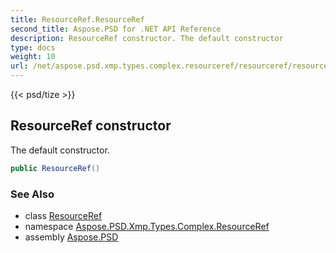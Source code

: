 ```yaml
---
title: ResourceRef.ResourceRef
second_title: Aspose.PSD for .NET API Reference
description: ResourceRef constructor. The default constructor
type: docs
weight: 10
url: /net/aspose.psd.xmp.types.complex.resourceref/resourceref/resourceref/
---
```

{{< psd/tize >}}
## ResourceRef constructor

The default constructor.

```csharp
public ResourceRef()
```

### See Also

* class [ResourceRef](../)
* namespace [Aspose.PSD.Xmp.Types.Complex.ResourceRef](../../resourceref/)
* assembly [Aspose.PSD](../../../)



